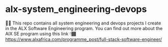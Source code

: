 # alx-system_engineering-devops
👋🏾 This repo contains all system engineering and devops projects I create in the ALX Software Engineering program.
You can find out more about the AlX SE program using this link 👇🏾
https://www.alxafrica.com/programme_post/full-stack-software-engineer/
